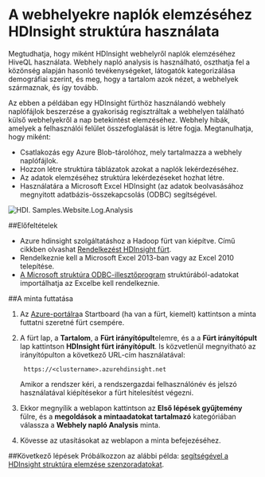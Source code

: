<properties 
    pageTitle="Struktúra használata a Hadoop webhely napló analysis |} Microsoft Azure" 
    description="Megtudhatja, hogy miként HDInsight webhely naplók elemzéséhez struktúra használata. Akkor fogja használni naplófájlt-HDInsight táblázatba bemeneteként, és HiveQL lekérdezendő adatokat." 
    services="hdinsight" 
    documentationCenter="" 
    authors="nitinme" 
    manager="jhubbard" 
    editor="cgronlun"
    tags="azure-portal"/>

<tags 
    ms.service="hdinsight" 
    ms.workload="big-data" 
    ms.tgt_pltfrm="na" 
    ms.devlang="na" 
    ms.topic="article" 
    ms.date="05/17/2016" 
    ms.author="nitinme"/>

# <a name="use-hive-with-hdinsight-to-analyze-logs-from-websites"></a>A webhelyekre naplók elemzéséhez HDInsight struktúra használata

Megtudhatja, hogy miként HDInsight webhelyről naplók elemzéséhez HiveQL használata. Webhely napló analysis is használható, oszthatja fel a közönség alapján hasonló tevékenységeket, látogatók kategorizálása demográfiai szerint, és meg, hogy a tartalom azok nézet, a webhelyek származnak, és így tovább.

Az ebben a példában egy HDInsight fürthöz használandó webhely naplófájlok beszerzése a gyakoriság regisztráltak a webhelyen található külső webhelyekről a nap betekintést elemzéséhez. Webhely hibák, amelyek a felhasználói felület összefoglalását is létre fogja. Megtanulhatja, hogy miként:

- Csatlakozás egy Azure Blob-tárolóhoz, mely tartalmazza a webhely naplófájlok.
- Hozzon létre struktúra táblázatok azokat a naplók lekérdezéséhez.
- Az adatok elemzéséhez struktúra lekérdezéseket hozhat létre.
- Használatára a Microsoft Excel HDInsight (az adatok beolvasásához megnyitott adatbázis-összekapcsolás (ODBC) segítségével.

![HDI. Samples.Website.Log.Analysis][img-hdi-weblogs-sample]

##<a name="prerequisites"></a>Előfeltételek

- Azure hdinsight szolgáltatáshoz a Hadoop fürt van kiépítve. Című cikkben olvashat [Rendelkezést HDInsight fürt][hdinsight-provision]. 
- Rendelkeznie kell a Microsoft Excel 2013-ban vagy az Excel 2010 telepítése.
- [A Microsoft struktúra ODBC-illesztőprogram](http://www.microsoft.com/download/details.aspx?id=40886) struktúrából-adatokat importálhatja az Excelbe kell rendelkeznie.


##<a name="to-run-the-sample"></a>A minta futtatása

1. Az [Azure-portálra](https://portal.azure.com/)a Startboard (ha van a fürt, kiemelt) kattintson a minta futtatni szeretné fürt csempére.

2. A fürt lap, a **Tartalom**, a **Fürt irányítópult**elemre, és a a **Fürt irányítópult** lap kattintson **HDInsight fürt irányítópult**. Is közvetlenül megnyitható az irányítópulton a következő URL-cím használatával:

        https://<clustername>.azurehdinsight.net
    
    Amikor a rendszer kéri, a rendszergazdai felhasználónév és jelszó használatával kiépítésekor a fürt hitelesítést végezni.
  
2. Ekkor megnyílik a weblapon kattintson az **Első lépések gyűjtemény** fülre, és a **megoldások a mintaadatokat tartalmazó** kategóriában válassza a **Webhely napló Analysis** minta.

3. Kövesse az utasításokat az weblapon a minta befejezéséhez.

##<a name="next-steps"></a>Következő lépések
Próbálkozzon az alábbi példa: [segítségével a HDInsight struktúra elemzése szenzoradatokat](hdinsight-hive-analyze-sensor-data.md).


[hdinsight-provision]: hdinsight-provision-clusters.md
[hdinsight-sensor-data-sample]: ../hdinsight-use-hive-sensor-data-analysis.md

[img-hdi-weblogs-sample]: ./media/hdinsight-hive-analyze-website-log/hdinsight-weblogs-sample.png
 
